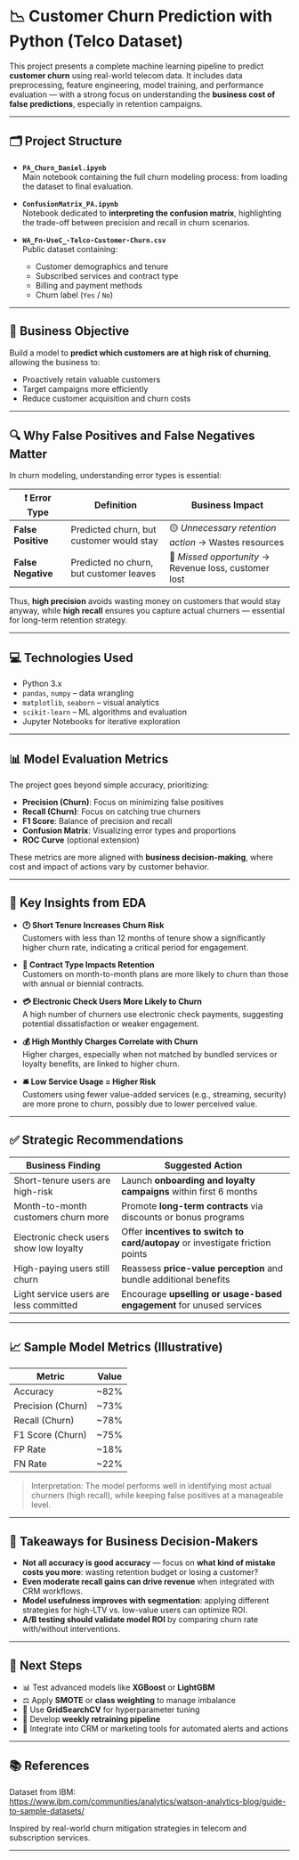 # 📉 Customer Churn Prediction with Python (Telco Dataset)

This project presents a complete machine learning pipeline to predict **customer churn** using real-world telecom data. It includes data preprocessing, feature engineering, model training, and performance evaluation — with a strong focus on understanding the **business cost of false predictions**, especially in retention campaigns.

---

## 🗂 Project Structure

- **`PA_Churn_Daniel.ipynb`**  
  Main notebook containing the full churn modeling process: from loading the dataset to final evaluation.

- **`ConfusionMatrix_PA.ipynb`**  
  Notebook dedicated to **interpreting the confusion matrix**, highlighting the trade-off between precision and recall in churn scenarios.

- **`WA_Fn-UseC_-Telco-Customer-Churn.csv`**  
  Public dataset containing:
  - Customer demographics and tenure
  - Subscribed services and contract type
  - Billing and payment methods
  - Churn label (`Yes` / `No`)

---

## 🎯 Business Objective

Build a model to **predict which customers are at high risk of churning**, allowing the business to:

- Proactively retain valuable customers
- Target campaigns more efficiently
- Reduce customer acquisition and churn costs

---

## 🔍 Why False Positives and False Negatives Matter

In churn modeling, understanding error types is essential:

| ❗ Error Type | Definition | Business Impact |
|--------------|------------|-----------------|
| **False Positive** | Predicted churn, but customer would stay | 🟡 *Unnecessary retention action* → Wastes resources |
| **False Negative** | Predicted no churn, but customer leaves | 🔴 *Missed opportunity* → Revenue loss, customer lost |

Thus, **high precision** avoids wasting money on customers that would stay anyway, while **high recall** ensures you capture actual churners — essential for long-term retention strategy.

---

## 💻 Technologies Used

- Python 3.x  
- `pandas`, `numpy` – data wrangling  
- `matplotlib`, `seaborn` – visual analytics  
- `scikit-learn` – ML algorithms and evaluation  
- Jupyter Notebooks for iterative exploration  

---

## 📊 Model Evaluation Metrics

The project goes beyond simple accuracy, prioritizing:

- **Precision (Churn)**: Focus on minimizing false positives
- **Recall (Churn)**: Focus on catching true churners
- **F1 Score**: Balance of precision and recall
- **Confusion Matrix**: Visualizing error types and proportions
- **ROC Curve** (optional extension)

These metrics are more aligned with **business decision-making**, where cost and impact of actions vary by customer behavior.

---

## 🔎 Key Insights from EDA

- **🕐 Short Tenure Increases Churn Risk**  
  Customers with less than 12 months of tenure show a significantly higher churn rate, indicating a critical period for engagement.

- **📄 Contract Type Impacts Retention**  
  Customers on month-to-month plans are more likely to churn than those with annual or biennial contracts.

- **💳 Electronic Check Users More Likely to Churn**  
  A high number of churners use electronic check payments, suggesting potential dissatisfaction or weaker engagement.

- **💰 High Monthly Charges Correlate with Churn**  
  Higher charges, especially when not matched by bundled services or loyalty benefits, are linked to higher churn.

- **🛎️ Low Service Usage = Higher Risk**  
  Customers using fewer value-added services (e.g., streaming, security) are more prone to churn, possibly due to lower perceived value.

---

## ✅ Strategic Recommendations

| Business Finding                         | Suggested Action                                                                 |
|------------------------------------------|----------------------------------------------------------------------------------|
| Short-tenure users are high-risk         | Launch **onboarding and loyalty campaigns** within first 6 months               |
| Month-to-month customers churn more      | Promote **long-term contracts** via discounts or bonus programs                 |
| Electronic check users show low loyalty  | Offer **incentives to switch to card/autopay** or investigate friction points   |
| High-paying users still churn            | Reassess **price-value perception** and bundle additional benefits              |
| Light service users are less committed   | Encourage **upselling or usage-based engagement** for unused services           |

---

## 📈 Sample Model Metrics (Illustrative)

| Metric             | Value         |
|--------------------|---------------|
| Accuracy           | ~82%          |
| Precision (Churn)  | ~73%          |
| Recall (Churn)     | ~78%          |
| F1 Score (Churn)   | ~75%          |
| FP Rate            | ~18%          |
| FN Rate            | ~22%          |

> Interpretation: The model performs well in identifying most actual churners (high recall), while keeping false positives at a manageable level.

---

## 🧠 Takeaways for Business Decision-Makers

- **Not all accuracy is good accuracy** — focus on **what kind of mistake costs you more**: wasting retention budget or losing a customer?
- **Even moderate recall gains can drive revenue** when integrated with CRM workflows.
- **Model usefulness improves with segmentation**: applying different strategies for high-LTV vs. low-value users can optimize ROI.
- **A/B testing should validate model ROI** by comparing churn rate with/without interventions.

---

## 🚀 Next Steps

- 📊 Test advanced models like **XGBoost** or **LightGBM**
- ⚖️ Apply **SMOTE** or **class weighting** to manage imbalance
- 🔧 Use **GridSearchCV** for hyperparameter tuning
- 🔄 Develop **weekly retraining pipeline**
- 🧩 Integrate into CRM or marketing tools for automated alerts and actions

---

## 📚 References

Dataset from IBM:  
https://www.ibm.com/communities/analytics/watson-analytics-blog/guide-to-sample-datasets/

Inspired by real-world churn mitigation strategies in telecom and subscription services.

---

